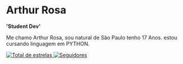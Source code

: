 # Arthur Rosa
**'Student Dev'**

Me chamo Arthur Rosa, sou natural de São Paulo tenho 17 Anos. estou cursando linguagem em PYTHON.
       
</a> 
    <a href="https://github.com/arthurRosaDaSilva?tab=repositories&sort=stargazers">
        <img 
            alt="Total de estrelas" 
            title="Total de estrelas GitHub" 
            src="https://custom-icon-badges.demolab.com/github/stars/arthurRosaDaSilva?color=55960c&style=for-the-badge&labelColor=488207&logo=star&label=estrelas"
        />
    </a>
    <a href="https://github.com/arthurRosaDaSilva?tab=followers">
        <img 
            alt="Seguidores" 
            title="Me siga no GitHub" 
            src="https://custom-icon-badges.demolab.com/github/followers/arthurRosaDaSilva?color=236ad3&labelColor=1155ba&style=for-the-badge&logo=github&label=Seguidores&logoColor=white"
        />
